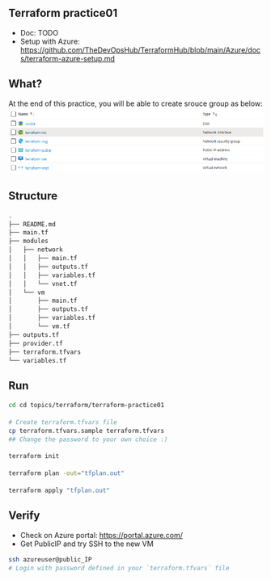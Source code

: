 ## Terraform practice01

- Doc: TODO
- Setup with Azure: https://github.com/TheDevOpsHub/TerraformHub/blob/main/Azure/docs/terraform-azure-setup.md

## What?

At the end of this practice, you will be able to create srouce group as below:
![result_01](./assets/result_01.png)

## Structure

```bash
.
├── README.md
├── main.tf
├── modules
│   ├── network
│   │   ├── main.tf
│   │   ├── outputs.tf
│   │   ├── variables.tf
│   │   └── vnet.tf
│   └── vm
│       ├── main.tf
│       ├── outputs.tf
│       ├── variables.tf
│       └── vm.tf
├── outputs.tf
├── provider.tf
├── terraform.tfvars
└── variables.tf
```

## Run

```bash
cd cd topics/terraform/terraform-practice01

# Create terraform.tfvars file
cp terraform.tfvars.sample terraform.tfvars
## Change the password to your own choice :)

terraform init

terraform plan -out="tfplan.out"

terraform apply "tfplan.out"
```

## Verify

- Check on Azure portal: https://portal.azure.com/
- Get PublicIP and try SSH to the new VM

```bash
ssh azureuser@public_IP
# Login with password defined in your `terraform.tfvars` file
```
